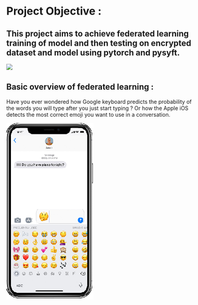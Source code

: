 # Project Objective :   
## This project aims to achieve federated learning training of model and then testing on encrypted dataset and model using pytorch and pysyft.

![](pics/google.gif)   

## Basic overview of federated learning :   

Have you ever wondered how Google keyboard predicts the probability of the words you will type after you just start typing ?
Or how the Apple iOS detects the most correct emoji you want to use in a conversation.

![](pics/ios.png)
